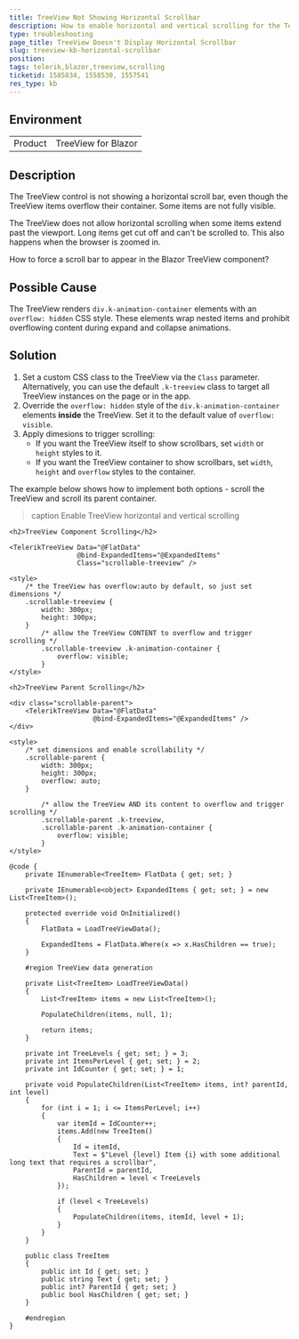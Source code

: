 ```yaml
---
title: TreeView Not Showing Horizontal Scrollbar
description: How to enable horizontal and vertical scrolling for the Telerik Blazor TreeeView
type: troubleshooting
page_title: TreeView Doesn't Display Horizontal Scrollbar
slug: treeview-kb-horizontal-scrollbar
position: 
tags: telerik,blazor,treeview,scrolling
ticketid: 1585834, 1558530, 1557541
res_type: kb
---
```


## Environment

<table>
    <tbody>
        <tr>
            <td>Product</td>
            <td>TreeView for Blazor</td>
        </tr>
    </tbody>
</table>

## Description

The TreeView control is not showing a horizontal scroll bar, even though the TreeView items overflow their container. Some items are not fully visible.

The TreeView does not allow horizontal scrolling when some items extend past the viewport. Long items get cut off and can't be scrolled to. This also happens when the browser is zoomed in.

How to force a scroll bar to appear in the Blazor TreeView component?

## Possible Cause

The TreeView renders `div.k-animation-container` elements with an `overflow: hidden` CSS style. These elements wrap nested items and prohibit overflowing content during expand and collapse animations.

## Solution

1. Set a custom CSS class to the TreeView via the `Class` parameter. Alternatively, you can use the default `.k-treeview` class to target all TreeView instances on the page or in the app.
1. Override the `overflow: hidden` style of the `div.k-animation-container` elements **inside** the TreeView. Set it to the default value of `overflow: visible`.
1. Apply dimesions to trigger scrolling:
    * If you want the TreeView itself to show scrollbars, set `width` or `height` styles to it.
    * If you want the TreeView container to show scrollbars, set `width`, `height` and `overflow` styles to the container.

The example below shows how to implement both options - scroll the TreeView and scroll its parent container.

>caption Enable TreeView horizontal and vertical scrolling

````CSHTML
<h2>TreeView Component Scrolling</h2>

<TelerikTreeView Data="@FlatData"
                 @bind-ExpandedItems="@ExpandedItems"
                 Class="scrollable-treeview" />

<style>
    /* the TreeView has overflow:auto by default, so just set dimensions */
    .scrollable-treeview {
        width: 300px;
        height: 300px;
    }
        /* allow the TreeView CONTENT to overflow and trigger scrolling */
        .scrollable-treeview .k-animation-container {
            overflow: visible;
        }
</style>

<h2>TreeView Parent Scrolling</h2>

<div class="scrollable-parent">
    <TelerikTreeView Data="@FlatData"
                     @bind-ExpandedItems="@ExpandedItems" />
</div>

<style>
    /* set dimensions and enable scrollability */
    .scrollable-parent {
        width: 300px;
        height: 300px;
        overflow: auto;
    }

        /* allow the TreeView AND its content to overflow and trigger scrolling */
        .scrollable-parent .k-treeview,
        .scrollable-parent .k-animation-container {
            overflow: visible;
        }
</style>

@code {
    private IEnumerable<TreeItem> FlatData { get; set; }

    private IEnumerable<object> ExpandedItems { get; set; } = new List<TreeItem>();

    protected override void OnInitialized()
    {
        FlatData = LoadTreeViewData();

        ExpandedItems = FlatData.Where(x => x.HasChildren == true);
    }

    #region TreeView data generation

    private List<TreeItem> LoadTreeViewData()
    {
        List<TreeItem> items = new List<TreeItem>();

        PopulateChildren(items, null, 1);

        return items;
    }

    private int TreeLevels { get; set; } = 3;
    private int ItemsPerLevel { get; set; } = 2;
    private int IdCounter { get; set; } = 1;

    private void PopulateChildren(List<TreeItem> items, int? parentId, int level)
    {
        for (int i = 1; i <= ItemsPerLevel; i++)
        {
            var itemId = IdCounter++;
            items.Add(new TreeItem()
            {
                Id = itemId,
                Text = $"Level {level} Item {i} with some additional long text that requires a scrollbar",
                ParentId = parentId,
                HasChildren = level < TreeLevels
            });

            if (level < TreeLevels)
            {
                PopulateChildren(items, itemId, level + 1);
            }
        }
    }

    public class TreeItem
    {
        public int Id { get; set; }
        public string Text { get; set; }
        public int? ParentId { get; set; }
        public bool HasChildren { get; set; }
    }

    #endregion
}
````

